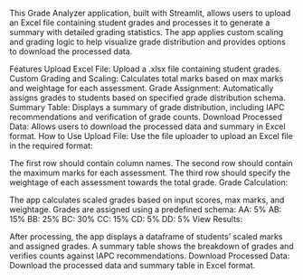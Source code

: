 This Grade Analyzer application, built with Streamlit, allows users to upload an Excel file containing student grades and processes it to generate a summary with detailed grading statistics. The app applies custom scaling and grading logic to help visualize grade distribution and provides options to download the processed data.

Features
Upload Excel File: Upload a .xlsx file containing student grades.
Custom Grading and Scaling: Calculates total marks based on max marks and weightage for each assessment.
Grade Assignment: Automatically assigns grades to students based on specified grade distribution schema.
Summary Table: Displays a summary of grade distribution, including IAPC recommendations and verification of grade counts.
Download Processed Data: Allows users to download the processed data and summary in Excel format.
How to Use
Upload File: Use the file uploader to upload an Excel file in the required format:

The first row should contain column names.
The second row should contain the maximum marks for each assessment.
The third row should specify the weightage of each assessment towards the total grade.
Grade Calculation:

The app calculates scaled grades based on input scores, max marks, and weightage.
Grades are assigned using a predefined schema:
AA: 5%
AB: 15%
BB: 25%
BC: 30%
CC: 15%
CD: 5%
DD: 5%
View Results:

After processing, the app displays a dataframe of students’ scaled marks and assigned grades.
A summary table shows the breakdown of grades and verifies counts against IAPC recommendations.
Download Processed Data: Download the processed data and summary table in Excel format.
